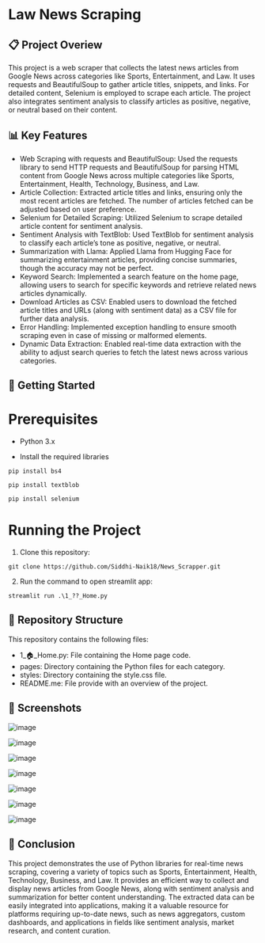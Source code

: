 # Law News Scraping
## 📋 Project Overiew
This project is a web scraper that collects the latest news articles from Google News across categories like Sports, Entertainment, and Law. It uses requests and BeautifulSoup to gather article titles, snippets, and links. For detailed content, Selenium is employed to scrape each article. The project also integrates sentiment analysis to classify articles as positive, negative, or neutral based on their content.

## 📊 Key Features
- Web Scraping with requests and BeautifulSoup: Used the requests library to send HTTP requests and BeautifulSoup for parsing HTML content from Google News across multiple categories like Sports, Entertainment, Health, Technology, Business, and Law. 
- Article Collection: Extracted article titles and links, ensuring only the most recent articles are fetched. The number of articles fetched can be adjusted based on user preference.
- Selenium for Detailed Scraping: Utilized Selenium to scrape detailed article content for sentiment analysis.
- Sentiment Analysis with TextBlob: Used TextBlob for sentiment analysis to classify each article’s tone as positive, negative, or neutral.
- Summarization with Llama: Applied Llama from Hugging Face for summarizing entertainment articles, providing concise summaries, though the accuracy may not be perfect.
- Keyword Search: Implemented a search feature on the home page, allowing users to search for specific keywords and retrieve related news articles dynamically.
- Download Articles as CSV: Enabled users to download the fetched article titles and URLs (along with sentiment data) as a CSV file for further data analysis.
- Error Handling: Implemented exception handling to ensure smooth scraping even in case of missing or malformed elements.
- Dynamic Data Extraction: Enabled real-time data extraction with the ability to adjust search queries to fetch the latest news across various categories.

## 🚀 Getting Started
# Prerequisites
- Python 3.x

- Install the required libraries

``` 
pip install bs4
```

``` 
pip install textblob
```

``` 
pip install selenium
``` 
# Running the Project
1. Clone this repository:
```
git clone https://github.com/Siddhi-Naik18/News_Scrapper.git
```
2. Run the command to open streamlit app:
```
streamlit run .\1_??_Home.py
```

## 📂 Repository Structure
This repository contains the following files:
- 1_🏠_Home.py: File containing the Home page code.
- pages: Directory containing the Python files for each category.
- styles: Directory containing the style.css file.
- README.me: File provide with an overview of the project.

## 📸 Screenshots
![image](https://github.com/user-attachments/assets/5d738048-4d34-416d-909c-cb1e21afd713)

![image](https://github.com/user-attachments/assets/1b81de51-e658-4b7e-8ac6-99d46fe24ab6)

![image](https://github.com/user-attachments/assets/fc6c68b4-bc77-4c09-918e-f1cdb2b205a7)

![image](https://github.com/user-attachments/assets/39105bc4-3a35-4404-9ac5-2e839487bcef)

![image](https://github.com/user-attachments/assets/f1aea6b3-befc-4288-aa0c-c396b654d9ff)

![image](https://github.com/user-attachments/assets/9ec39838-aa83-4f8d-92e2-58ce133635a3)

![image](https://github.com/user-attachments/assets/3e29f3aa-2f3f-4a66-a3d0-f603fcbbd4a4)

## 📝 Conclusion
This project demonstrates the use of Python libraries for real-time news scraping, covering a variety of topics such as Sports, Entertainment, Health, Technology, Business, and Law. It provides an efficient way to collect and display news articles from Google News, along with sentiment analysis and summarization for better content understanding. The extracted data can be easily integrated into applications, making it a valuable resource for platforms requiring up-to-date news, such as news aggregators, custom dashboards, and applications in fields like sentiment analysis, market research, and content curation.

